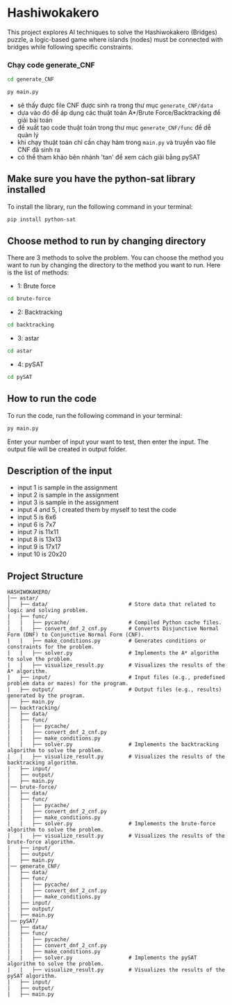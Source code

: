 # Hashiwokakero
This project explores AI techniques to solve the Hashiwokakero (Bridges) puzzle, a logic-based game where islands (nodes) must be connected with bridges while following specific constraints. 
### Chạy code generate_CNF
```bash
cd generate_CNF
```
```bash
py main.py
```
- sẽ thấy được file CNF được sinh ra trong thư mục `generate_CNF/data`
- dựa vào đó để áp dụng các thuật toán A*/Brute Force/Backtracking để giải bài toán
- đề xuất tạo code thuật toán trong thư mục `generate_CNF/func` để dễ quản lý
- khi chạy thuật toán chỉ cần chạy hàm trong `main.py` và truyền vào file CNF đã sinh ra
- có thể tham khảo bên nhánh 'tan' để xem cách giải bằng pySAT

## Make sure you have the python-sat library installed
To install the library, run the following command in your terminal:
```bash
pip install python-sat
```
## Choose method to run by changing directory
There are 3 methods to solve the problem. You can choose the method you want to run by changing the directory to the method you want to run. Here is the list of methods:
- 1: Brute force
```bash
cd brute-force
```
- 2: Backtracking
```bash
cd backtracking
```
- 3: astar
```bash
cd astar
```
- 4: pySAT
```bash
cd pySAT
```

## How to run the code
To run the code, run the following command in your terminal:
```bash
py main.py
```
Enter your number of input your want to test, then enter the input. The output file will be created in output folder.

## Description of the input
- input 1 is sample in the assignment
- input 2 is sample in the assignment
- input 3 is sample in the assignment
- input 4 and 5, I created them by myself to test the code
- input 5 is 6x6
- input 6 is 7x7
- input 7 is 11x11
- input 8 is 13x13
- input 9 is 17x17
- input 10 is 20x20

## Project Structure
```
HASHIWOKAKERO/
│── astar/
│   ├── data/                          # Store data that related to logic and solving problem.
|   ├── func/
|   |   ├── pycache/                   # Compiled Python cache files.
|   |   ├── convert_dnf_2_cnf.py       # Converts Disjunctive Normal Form (DNF) to Conjunctive Normal Form (CNF). 
|   |   ├── make_conditions.py         # Generates conditions or constraints for the problem.
|   |   ├── solver.py                  # Implements the A* algorithm to solve the problem.
|   |   ├── visualize_result.py        # Visualizes the results of the A* algorithm.
|   ├── input/                         # Input files (e.g., predefined problem data or mazes) for the program.
|   ├── output/                        # Output files (e.g., results) generated by the program.
|   ├── main.py                        
│── backtracking/
│   ├── data/                          
|   ├── func/
|   |   ├── pycache/                   
|   |   ├── convert_dnf_2_cnf.py        
|   |   ├── make_conditions.py         
|   |   ├── solver.py                  # Implements the backtracking algorithm to solve the problem.
|   |   ├── visualize_result.py        # Visualizes the results of the backtracking algorithm.
|   ├── input/                         
|   ├── output/                        
|   ├── main.py                        
│── brute-force/
│   ├── data/                          
|   ├── func/
|   |   ├── pycache/                   
|   |   ├── convert_dnf_2_cnf.py        
|   |   ├── make_conditions.py         
|   |   ├── solver.py                  # Implements the brute-force algorithm to solve the problem.
|   |   ├── visualize_result.py        # Visualizes the results of the brute-force algorithm.
|   ├── input/                         
|   ├── output/                        
|   ├── main.py                        
│── generate_CNF/
│   ├── data/                          
|   ├── func/
|   |   ├── pycache/                   
|   |   ├── convert_dnf_2_cnf.py        
|   |   ├── make_conditions.py         
|   ├── input/                         
|   ├── output/                        
|   ├── main.py   
│── pySAT/
│   ├── data/                          
|   ├── func/
|   |   ├── pycache/                   
|   |   ├── convert_dnf_2_cnf.py        
|   |   ├── make_conditions.py         
|   |   ├── solver.py                  # Implements the pySAT algorithm to solve the problem.
|   |   ├── visualize_result.py        # Visualizes the results of the pySAT algorithm.
|   ├── input/                         
|   ├── output/                        
|   ├── main.py                                             
```